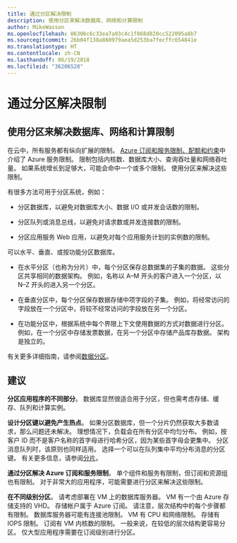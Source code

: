 ```yaml
---
title: 通过分区解决限制
description: 使用分区来解决数据库、网络和计算限制
author: MikeWasson
ms.openlocfilehash: 86306c6c33ea7a93c4c1f868d820cc522095a8b7
ms.sourcegitcommit: 26b04f138a860979aea5d253ba7fecffc654841e
ms.translationtype: HT
ms.contentlocale: zh-CN
ms.lasthandoff: 06/19/2018
ms.locfileid: "36206528"
---
```

# <a name="partition-around-limits"></a>通过分区解决限制

## <a name="use-partitioning-to-work-around-database-network-and-compute-limits"></a>使用分区来解决数据库、网络和计算限制

在云中，所有服务都有纵向扩展的限制。 [Azure 订阅和服务限制、配额和约束][azure-limits]中介绍了 Azure 服务限制。 限制包括内核数、数据库大小、查询吞吐量和网络吞吐量。 如果系统增长到足够大，可能会命中一个或多个限制。 使用分区来解决这些限制。

有很多方法可用于分区系统，例如：

- 分区数据库，以避免对数据库大小、数据 I/O 或并发会话数的限制。

- 分区队列或消息总线，以避免对请求数或并发连接数的限制。

- 分区应用服务 Web 应用，以避免对每个应用服务计划的实例数的限制。 

可以水平、垂直、或按功能分区数据库。

- 在水平分区（也称为分片）中，每个分区保存总数据集的子集的数据。 这些分区共享相同的数据架构。 例如，名称以 A&ndash;M 开头的客户进入一个分区，以 N&ndash;Z 开头的进入另一个分区。

- 在垂直分区中，每个分区保存数据存储中项字段的子集。 例如，将经常访问的字段放在一个分区中，将较不经常访问的字段放在另一个分区。

- 在功能分区中，根据系统中每个界限上下文使用数据的方式对数据进行分区。 例如，在一个分区中存储发票数据，在另一个分区中存储产品库存数据。 架构是独立的。

有关更多详细指南，请参阅[数据分区][data-partitioning-guidance]。

## <a name="recommendations"></a>建议

**分区应用程序的不同部分**。 数据库显然很适合用于分区，但也需考虑存储、缓存、队列和计算实例。

**设计分区键以避免产生热点**。 如果分区数据库，但一个分片仍然获取大多数请求，那么问题还未解决。 理想情况下，负载会在所有分区中均匀分布。 例如，按客户 ID 而不是客户名称的首字母进行哈希分区，因为某些首字母会更集中。 分区消息队列时，该原则也同样适用。 选择一个可以在队列集中平均分布消息的分区键。 有关更多信息，请参阅[分片][sharding]。

**通过分区解决 Azure 订阅和服务限制**。 单个组件和服务有限制，但订阅和资源组也有限制。 对于非常大的应用程序，可能需要进行分区来解决这些限制。  

**在不同级别分区**。 请考虑部署在 VM 上的数据库服务器。 VM 有一个由 Azure 存储支持的 VHD。 存储帐户属于 Azure 订阅。 请注意，层次结构中的每个步骤都有限制。 数据库服务器可能有连接池限制。 VM 有 CPU 和网络限制。 存储有 IOPS 限制。 订阅有 VM 内核数的限制。 一般来说，在较低的层次结构更容易分区。 仅大型应用程序需要在订阅级别进行分区。 

<!-- links -->

[azure-limits]: /azure/azure-subscription-service-limits
[data-partitioning-guidance]: ../../best-practices/data-partitioning.md
[sharding]: ../../patterns/sharding.md

 